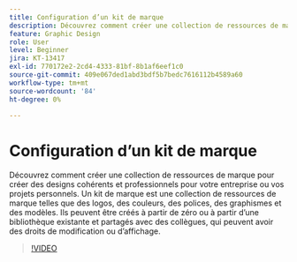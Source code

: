 ```yaml
---
title: Configuration d’un kit de marque
description: Découvrez comment créer une collection de ressources de marque pour vos projets professionnels ou personnels
feature: Graphic Design
role: User
level: Beginner
jira: KT-13417
exl-id: 770172e2-2cd4-4333-81bf-8b1af6eef1c0
source-git-commit: 409e067ded1abd3bdf5b7bedc7616112b4589a60
workflow-type: tm+mt
source-wordcount: '84'
ht-degree: 0%

---
```


# Configuration d’un kit de marque

Découvrez comment créer une collection de ressources de marque pour créer des designs cohérents et professionnels pour votre entreprise ou vos projets personnels. Un kit de marque est une collection de ressources de marque telles que des logos, des couleurs, des polices, des graphismes et des modèles. Ils peuvent être créés à partir de zéro ou à partir d’une bibliothèque existante et partagés avec des collègues, qui peuvent avoir des droits de modification ou d’affichage.

>[!VIDEO](https://video.tv.adobe.com/v/3420218?quality=12&learn=on&hidetitle=true)
